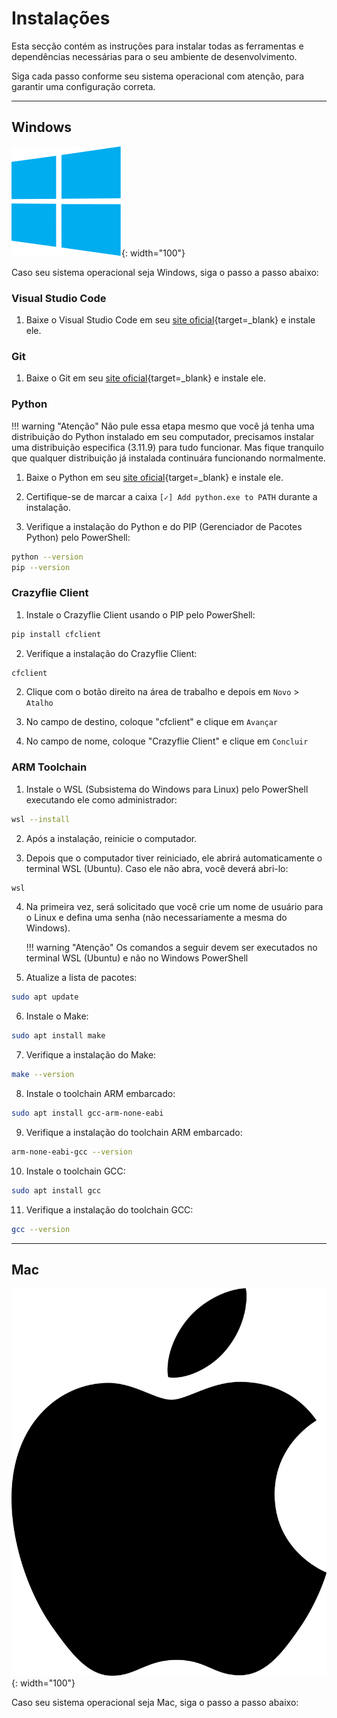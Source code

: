 # Instalações

Esta secção contém as instruções para instalar todas as ferramentas e dependências necessárias para o seu ambiente de desenvolvimento. 

Siga cada passo conforme seu sistema operacional com atenção, para garantir uma configuração correta.

---

## Windows 

![Windows](images/windows.svg){: width="100"}

Caso seu sistema operacional seja Windows, siga o passo a passo abaixo:

### Visual Studio Code

1. Baixe o Visual Studio Code em seu [site oficial](https://code.visualstudio.com/Download){target=_blank} e instale ele.

### Git

1. Baixe o Git em seu [site oficial](https://git-scm.com){target=_blank} e instale ele.

### Python

!!! warning "Atenção"
    Não pule essa etapa mesmo que você já tenha uma distribuição do Python instalado em seu computador, precisamos instalar uma distribuição especifica (3.11.9) para tudo funcionar. Mas fique tranquilo que qualquer distribuição já instalada continuára funcionando normalmente.

1. Baixe o Python em seu [site oficial](http://www.python.org/downloads/release/python-3119){target=_blank} e instale ele.

2. Certifique-se de marcar a caixa `[✓] Add python.exe to PATH` durante a instalação.

3. Verifique a instalação do Python e do PIP (Gerenciador de Pacotes Python) pelo PowerShell:
```bash
python --version
pip --version
```

### Crazyflie Client

1. Instale o Crazyflie Client usando o PIP pelo PowerShell:
```bash
pip install cfclient
```

2. Verifique a instalação do Crazyflie Client:
```bash
cfclient
```

2. Clique com o botão direito na área de trabalho e depois em `Novo` > `Atalho`

3. No campo de destino, coloque "cfclient" e clique em `Avançar`

4. No campo de nome, coloque "Crazyflie Client" e clique em `Concluir`

### ARM Toolchain

1. Instale o WSL (Subsistema do Windows para Linux) pelo PowerShell executando ele como administrador:
```bash
wsl --install
```

2. Após a instalação, reinicie o computador.

3. Depois que o computador tiver reiniciado, ele abrirá automaticamente o terminal WSL (Ubuntu). Caso ele não abra, você deverá abri-lo:
```bash
wsl
```

4. Na primeira vez, será solicitado que você crie um nome de usuário para o Linux e defina uma senha (não necessariamente a mesma do Windows). 

    !!! warning "Atenção"
        Os comandos a seguir devem ser executados no terminal WSL (Ubuntu) e não no Windows PowerShell

5. Atualize a lista de pacotes:
```bash
sudo apt update
```

6. Instale o Make:
```bash
sudo apt install make 
```

7. Verifique a instalação do Make:
```bash
make --version
```

8. Instale o toolchain ARM embarcado:
```bash
sudo apt install gcc-arm-none-eabi
```

9. Verifique a instalação do toolchain ARM embarcado:
```bash
arm-none-eabi-gcc --version
```

10. Instale o toolchain GCC:
```bash
sudo apt install gcc
```

11. Verifique a instalação do toolchain GCC:
```bash
gcc --version
```


---

## Mac 

![Windows](images/mac.svg){: width="100"}

Caso seu sistema operacional seja Mac, siga o passo a passo abaixo:

